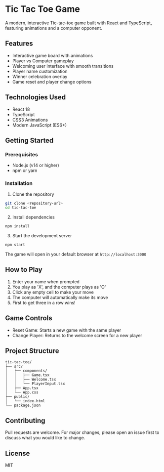 # Tic Tac Toe Game

A modern, interactive Tic-tac-toe game built with React and TypeScript, featuring animations and a computer opponent.

## Features

- Interactive game board with animations
- Player vs Computer gameplay
- Welcoming user interface with smooth transitions
- Player name customization
- Winner celebration overlay
- Game reset and player change options

## Technologies Used

- React 18
- TypeScript
- CSS3 Animations
- Modern JavaScript (ES6+)

## Getting Started

### Prerequisites

- Node.js (v14 or higher)
- npm or yarn

### Installation

1. Clone the repository
```bash
git clone <repository-url>
cd tic-tac-toe
```

2. Install dependencies
```bash
npm install
```

3. Start the development server
```bash
npm start
```

The game will open in your default browser at `http://localhost:3000`

## How to Play

1. Enter your name when prompted
2. You play as 'X', and the computer plays as 'O'
3. Click any empty cell to make your move
4. The computer will automatically make its move
5. First to get three in a row wins!

## Game Controls

- Reset Game: Starts a new game with the same player
- Change Player: Returns to the welcome screen for a new player

## Project Structure

```
tic-tac-toe/
├── src/
│   ├── components/
│   │   ├── Game.tsx
│   │   ├── Welcome.tsx
│   │   └── PlayerInput.tsx
│   ├── App.tsx
│   └── App.css
├── public/
│   └── index.html
└── package.json
```

## Contributing

Pull requests are welcome. For major changes, please open an issue first to discuss what you would like to change.

## License

MIT
